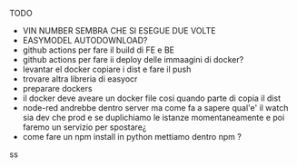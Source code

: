 TODO

- VIN NUMBER SEMBRA CHE SI ESEGUE DUE VOLTE
- EASYMODEL AUTODOWNLOAD?
- github actions per fare il build di FE e BE
- github actions per fare ii deploy delle immaagini di docker?
- levantar el docker copiare i dist e fare il push
- trovare altra libreria di easyocr
- preparare dockers
- il docker deve aveare un docker file cosi quando parte di copia il dist
- node-red andrebbe dentro server ma come fa a sapere qual'e' il watch sia dev che prod e se duplichiamo le istanze momentaneamente e poi faremo un servizio per spostare¿
- come fare un npm install in python mettiamo dentro npm ?

ss
